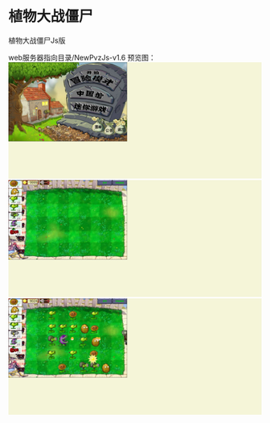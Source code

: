 # 植物大战僵尸
植物大战僵尸Js版

web服务器指向目录/NewPvzJs-v1.6
预览图：
![image](/预览图/主页.png)
![image](/预览图/冒险模式.png)
![image](/预览图/精彩镜头.png)


